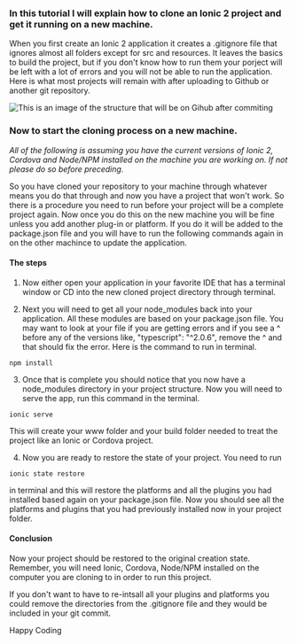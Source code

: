 ### In this tutorial I will explain how to clone an Ionic 2 project and get it running on a new machine.

When you first create an Ionic 2 application it creates a .gitignore file that ignores almost all folders except for src and resources. It leaves the basics to build the project, but if you don't know how to run them your porject will be left with a lot of errors and you will not be able to run the application. Here is what most projects will remain with after uploading to Github or another git repository. 


![This is an image of the structure that will be on Gihub after commiting](https://raw.githubusercontent.com/pluralsight/guides/master/images/faad4a92-5f68-4775-998d-6d90ced89624.png)


### Now to start the cloning process on a new machine. 

*All of the following is assuming you have the current versions of Ionic 2, Cordova and Node/NPM installed on the machine you are working on. If not please do so before preceding.*

So you have cloned your repository to your machine through whatever means you do that through and now you have a project that won't work. So there is a procedure you need to run before your project will be a complete project again. Now once you do this on the new machine you will be fine unless you add another plug-in or platform. If you do it will be added to the package.json file and you will have to run the following commands again in on the other machince to update the application. 

#### The steps

1. Now either open your application in your favorite IDE that has a terminal window or CD into the new cloned project directory through terminal.

2. Next you will need to get all your node_modules back into your application. All these modules are based on your package.json file. You may want to look at your file if you are getting errors and if you see a ^ before any of the versions like, "typescript": "^2.0.6", remove the ^ and that should fix the error. Here is the command to run in terminal. 
````` 
npm install
`````

3. Once that is complete you should notice that you now have a node_modules directory in your project structure. Now you will need to serve the app, run this command in the terminal.
`````
ionic serve
`````
This will create your www folder and your build folder needed to treat the project like an Ionic or Cordova project. 

4. Now you are ready to restore the state of your project. You need to run 
`````
ionic state restore
`````
in terminal and this will restore the platforms and all the plugins you had installed based again on your package.json file. Now you should see all the platforms and plugins that you had previously installed now in your project folder. 


#### Conclusion

Now your project should be restored to the original creation state. Remember, you will need Ionic, Cordova, Node/NPM installed on the computer you are cloning to in order to run this project. 

If you don't want to have to re-intsall all your plugins and platforms you could remove the directories from the .gitignore file and they would be included in your git commit. 


Happy Coding